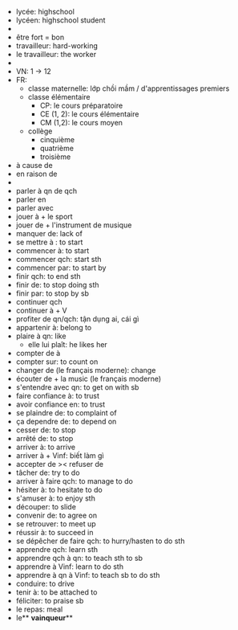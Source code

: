 - lycée: highschool
- lycéen: highschool student
-
- être fort = bon
- travailleur: hard-working
- le travailleur: the worker
-
- VN: 1 -> 12
- FR:
	- classe maternelle: lớp chồi mầm / d'apprentissages premiers
	- classe élémentaire
		- CP: le cours préparatoire
		- CE (1, 2): le cours élémentaire
		- CM (1,2): le cours moyen
	- collège
		- cinquième
		- quatrième
		- troisième
- à cause de
- en raison de
-
- parler à qn de qch
- parler en
- parler avec
- jouer à + le sport
- jouer de + l'instrument de musique
- manquer de: lack of
- se mettre à : to start
- commencer à: to start
- commencer qch: start sth
- commencer par: to start by
- finir qch: to end sth
- finir de: to stop doing sth
- finir par: to stop by sb
- continuer qch
- continuer à + V
- profiter de qn/qch: tận dụng ai, cái gì
- appartenir à: belong to
- plaire à qn: like
	- elle lui plaît: he likes her
- compter de à
- compter sur: to count on
- changer de (le français moderne): change
- écouter de + la music (le français moderne)
- s'entendre avec qn: to get on with sb
- faire confiance à: to trust
- avoir confiance en: to trust
- se plaindre de: to complaint of
- ça dependre de: to depend on
- cesser de: to stop
- arrêté de: to stop
- arriver à: to arrive
- arriver à + Vinf: biết làm gì
- accepter de >< refuser de
- tâcher de: try to do
- arriver à faire qch: to manage to do
- hésiter à: to hesitate to do
- s'amuser à: to enjoy sth
- découper: to slide
- convenir de: to agree on
- se retrouver: to meet up
- réussir à: to succeed in
- se dépêcher de faire qch: to hurry/hasten to do sth
- apprendre qch: learn sth
- apprendre qch à qn: to teach sth to sb
- apprendre à Vinf: learn to do sth
- apprendre à qn à Vinf: to teach sb to do sth
- conduire: to drive
- tenir à: to be attached to
- féliciter: to praise sb
- le repas: meal
- le** **vainqueur****
